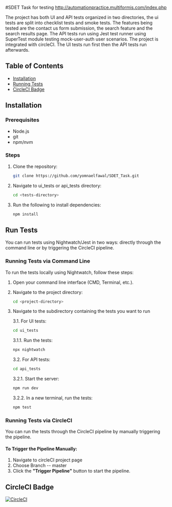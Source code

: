 #SDET Task for testing http://automationpractice.multiformis.com/index.php

The project has both UI and API tests organized in two directories, the ui tests are split into checklist tests and smoke tests. The features being tested are the contact us form submission, the search feature and the search results page. The API tests run using Jest test runner using SuperTest module testing mock-user-auth user scenarios.
The project is integrated with circleCI. The UI tests run first then the API tests run afterwards. 

## Table of Contents

- [Installation](#installation)
- [Running Tests](#run-tests)
- [CircleCI Badge](#circleci-badge)

## Installation

### Prerequisites

- Node.js
- git
- npm/nvm

### Steps

1. Clone the repository:
   ```bash
   git clone https://github.com/yomnaelfawal/SDET_Task.git
   ```
2. Navigate to ui_tests or api_tests directory:
   ```bash
   cd <tests-directory>
   ```
3. Run the following to install dependencies:
   ```bash
   npm install
   ```

## Run Tests

You can run tests using Nightwatch/Jest in two ways: directly through the command line or by triggering the CircleCI pipeline.

### Running Tests via Command Line

To run the tests locally using Nightwatch, follow these steps:

1. Open your command line interface (CMD, Terminal, etc.).
2. Navigate to the project directory:
   ```bash
   cd <project-directory>
   ```
3. Navigate to the subdirectory containing the tests you want to run
   
   3.1. For UI tests:
   ```bash
   cd ui_tests
   ```
   3.1.1. Run the tests:
   ```bash
   npx nightwatch
   ```
   3.2. For API tests:
   ```bash
   cd api_tests
   ```
   3.2.1. Start the server:
   ```bash
   npm run dev
   ```
   3.2.2. In a new terminal, run the tests:
   ```bash
   npm test
   ```

### Running Tests via CircleCI

You can run the tests through the CircleCI pipeline by manually triggering the pipeline.

#### To Trigger the Pipeline Manually:

1. Navigate to circleCI project page
2. Choose Branch -- master
3. Click the **"Trigger Pipeline"** button to start the pipeline.

## CircleCI Badge

[![CircleCI](https://dl.circleci.com/status-badge/img/gh/yomnaelfawal/SDET_Task/tree/master.svg?style=svg)](https://dl.circleci.com/status-badge/redirect/gh/yomnaelfawal/SDET_Task/tree/master)
